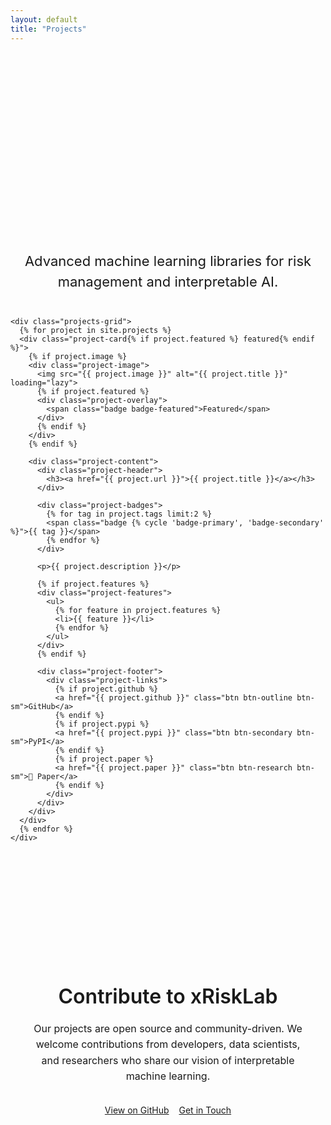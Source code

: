 ```yaml
---
layout: default
title: "Projects"
---
```


<section class="projects-section">
  <div class="container">
    <h1 class="projects-title">Open Source Projects</h1>
    <p class="projects-subtitle">
      Advanced machine learning libraries for risk management and interpretable AI.
    </p>

    <div class="projects-grid">
      {% for project in site.projects %}
      <div class="project-card{% if project.featured %} featured{% endif %}">
        {% if project.image %}
        <div class="project-image">
          <img src="{{ project.image }}" alt="{{ project.title }}" loading="lazy">
          {% if project.featured %}
          <div class="project-overlay">
            <span class="badge badge-featured">Featured</span>
          </div>
          {% endif %}
        </div>
        {% endif %}

        <div class="project-content">
          <div class="project-header">
            <h3><a href="{{ project.url }}">{{ project.title }}</a></h3>
          </div>

          <div class="project-badges">
            {% for tag in project.tags limit:2 %}
            <span class="badge {% cycle 'badge-primary', 'badge-secondary' %}">{{ tag }}</span>
            {% endfor %}
          </div>

          <p>{{ project.description }}</p>

          {% if project.features %}
          <div class="project-features">
            <ul>
              {% for feature in project.features %}
              <li>{{ feature }}</li>
              {% endfor %}
            </ul>
          </div>
          {% endif %}

          <div class="project-footer">
            <div class="project-links">
              {% if project.github %}
              <a href="{{ project.github }}" class="btn btn-outline btn-sm">GitHub</a>
              {% endif %}
              {% if project.pypi %}
              <a href="{{ project.pypi }}" class="btn btn-secondary btn-sm">PyPI</a>
              {% endif %}
              {% if project.paper %}
              <a href="{{ project.paper }}" class="btn btn-research btn-sm">📄 Paper</a>
              {% endif %}
            </div>
          </div>
        </div>
      </div>
      {% endfor %}
    </div>
  </div>
</section>

<section class="projects-contribute">
  <div class="container">
    <div class="contribute-content">
      <h2>Contribute to xRiskLab</h2>
      <p>
        Our projects are open source and community-driven. We welcome contributions from developers,
        data scientists, and researchers who share our vision of interpretable machine learning.
      </p>
      <div class="contribute-buttons">
        <a href="https://github.com/xRiskLab" class="btn btn-primary">View on GitHub</a>
        <a href="/contact/" class="btn btn-secondary">Get in Touch</a>
      </div>
    </div>
  </div>
</section>

<style>
.projects-section {
  padding: 80px 0;
}

.projects-title {
  font-size: clamp(2.5rem, 6vw, 3.5rem);
  font-weight: 700;
  margin-bottom: 24px;
  text-align: center;
  color: var(--text-primary);
  background: var(--primary-gradient);
  -webkit-background-clip: text;
  -webkit-text-fill-color: transparent;
  background-clip: text;
}

.projects-subtitle {
  font-size: clamp(1.125rem, 3vw, 1.375rem);
  color: var(--text-secondary);
  text-align: center;
  max-width: 700px;
  margin: 0 auto 40px;
  line-height: 1.5;
}

.projects-grid {
  display: grid;
  grid-template-columns: repeat(auto-fit, minmax(320px, 1fr));
  gap: 24px;
  margin-top: 40px;
  max-width: 1200px;
  margin-left: auto;
  margin-right: auto;
}

.project-card {
  background: var(--surface-glass);
  backdrop-filter: var(--blur-amount);
  -webkit-backdrop-filter: var(--blur-amount);
  border: 1px solid var(--border-glass);
  border-radius: 20px;
  padding: 0;
  transition: all 0.4s cubic-bezier(0.4, 0, 0.2, 1);
  position: relative;
  overflow: hidden;
  display: flex;
  flex-direction: column;
  height: 100%;
}

.project-card.featured {
  border-color: var(--accent-blue);
  background: rgba(0, 122, 255, 0.08);
}

.project-card:hover {
  transform: translateY(-8px);
  background: var(--surface-glass-hover);
  box-shadow: var(--shadow-glass);
}

.project-image {
  position: relative;
  width: 100%;
  height: 200px;
  overflow: hidden;
  border-radius: 20px 20px 0 0;
}

.project-image img {
  width: 100%;
  height: 100%;
  object-fit: cover;
  transition: transform 0.4s cubic-bezier(0.4, 0, 0.2, 1);
}

.project-card:hover .project-image img {
  transform: scale(1.05);
}

.project-overlay {
  position: absolute;
  top: 16px;
  right: 16px;
  z-index: 2;
}

.project-content {
  padding: 24px;
  display: flex;
  flex-direction: column;
  flex-grow: 1;
}

.project-header h3 {
  font-size: 1.25rem;
  font-weight: 600;
  margin-bottom: 12px;
  color: var(--text-primary);
  line-height: 1.3;
}

.project-header h3 a {
  color: inherit;
  text-decoration: none;
  transition: all 0.3s ease;
}

.project-card:hover .project-header h3 {
  background: var(--primary-gradient);
  -webkit-background-clip: text;
  -webkit-text-fill-color: transparent;
  background-clip: text;
}

.project-badges {
  display: flex;
  gap: 6px;
  flex-wrap: wrap;
  margin-bottom: 16px;
}

.badge {
  padding: 4px 12px;
  border-radius: 12px;
  font-size: 12px;
  font-weight: 500;
}

.badge-primary {
  background: rgba(0, 122, 255, 0.15);
  color: var(--accent-blue);
  border: 1px solid rgba(0, 122, 255, 0.2);
}

.badge-secondary {
  background: rgba(88, 86, 214, 0.15);
  color: var(--accent-purple);
  border: 1px solid rgba(88, 86, 214, 0.2);
}

.badge-featured {
  background: rgba(255, 45, 146, 0.15);
  color: var(--accent-pink);
  border: 1px solid rgba(255, 45, 146, 0.2);
  font-weight: 600;
}

.project-content p {
  color: var(--text-secondary);
  margin-bottom: 16px;
  line-height: 1.5;
  font-size: 14px;
  flex-grow: 1;
}

.project-features ul {
  list-style: none;
  padding: 0;
  margin: 0 0 20px 0;
}

.project-features li {
  color: var(--text-secondary);
  font-size: 14px;
  margin-bottom: 8px;
  padding-left: 0;
}

.project-footer {
  margin-top: auto;
}

.project-links {
  display: flex;
  gap: 12px;
  flex-wrap: wrap;
}

.btn-sm {
  padding: 8px 16px;
  font-size: 13px;
  border-radius: 8px;
}

.btn-research {
  background: rgba(255, 149, 0, 0.15);
  color: var(--text-primary);
  border: 1px solid rgba(255, 149, 0, 0.2);
}

.projects-contribute {
  background: var(--surface-glass);
  backdrop-filter: var(--blur-amount);
  -webkit-backdrop-filter: var(--blur-amount);
  border: 1px solid var(--border-glass);
  border-radius: 20px;
  margin: 40px auto;
  max-width: 800px;
  padding: 48px 32px;
  text-align: center;
}

.contribute-content h2 {
  font-size: 2rem;
  font-weight: 600;
  margin-bottom: 20px;
  color: var(--text-primary);
}

.contribute-content p {
  color: var(--text-secondary);
  margin-bottom: 32px;
  line-height: 1.6;
  font-size: 16px;
}

.contribute-buttons {
  display: flex;
  gap: 16px;
  justify-content: center;
  flex-wrap: wrap;
}

@media (min-width: 1200px) {
  .projects-grid {
    grid-template-columns: repeat(3, 1fr);
  }
}

@media (max-width: 768px) {
  .projects-grid {
    grid-template-columns: 1fr;
    gap: 20px;
    margin-top: 32px;
  }

  .project-content {
    padding: 20px;
  }

  .contribute-buttons {
    flex-direction: column;
    align-items: center;
  }

  .projects-contribute {
    margin: 40px 16px;
    padding: 32px 24px;
  }
}
</style>
